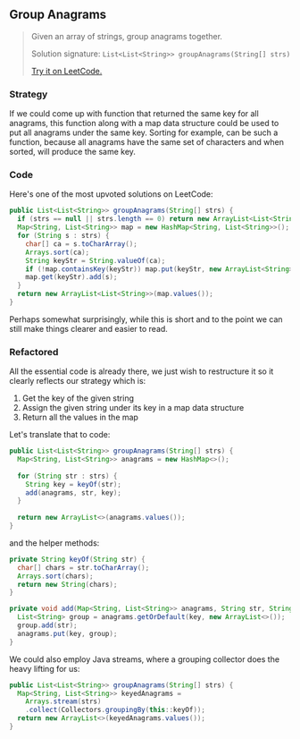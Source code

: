 ## Group Anagrams

> Given an array of strings, group anagrams together.
>
> Solution signature: `List<List<String>> groupAnagrams(String[] strs)`
>
> [Try it on LeetCode.](https://leetcode.com/explore/interview/card/top-interview-questions-medium/103/array-and-strings/778/)



### Strategy

If we could come up with function that returned the same key for all anagrams, this function along with a  map data structure could be used to put all anagrams under the same key. Sorting for example, can be such a function, because all anagrams have the same set of characters and when sorted, will produce the same key.



### Code

Here's one of the most upvoted solutions on LeetCode:

```java
public List<List<String>> groupAnagrams(String[] strs) {
  if (strs == null || strs.length == 0) return new ArrayList<List<String>>();
  Map<String, List<String>> map = new HashMap<String, List<String>>();
  for (String s : strs) {
    char[] ca = s.toCharArray();
    Arrays.sort(ca);
    String keyStr = String.valueOf(ca);
    if (!map.containsKey(keyStr)) map.put(keyStr, new ArrayList<String>());
    map.get(keyStr).add(s);
  }
  return new ArrayList<List<String>>(map.values());
}
```

Perhaps somewhat surprisingly, while this is short and to the point we can still make things clearer and easier to read.



### Refactored

All the essential code is already there, we just wish to restructure it so it clearly reflects our strategy which is:

1. Get the key of the given string
2. Assign the given string under its key in a map data structure
3. Return all the values in the map

Let's translate that to code:

```java
public List<List<String>> groupAnagrams(String[] strs) {
  Map<String, List<String>> anagrams = new HashMap<>();
  
  for (String str : strs) {
    String key = keyOf(str);
    add(anagrams, str, key);
  }
  
  return new ArrayList<>(anagrams.values());
}
```

and the helper methods:

```java
private String keyOf(String str) {
  char[] chars = str.toCharArray();
  Arrays.sort(chars);
  return new String(chars);
}

private void add(Map<String, List<String>> anagrams, String str, String key) {
  List<String> group = anagrams.getOrDefault(key, new ArrayList<>());
  group.add(str);
  anagrams.put(key, group);
}
```

We could also employ Java streams, where a grouping collector does the heavy lifting for us:

```java
public List<List<String>> groupAnagrams(String[] strs) {
  Map<String, List<String>> keyedAnagrams =
    Arrays.stream(strs)
    .collect(Collectors.groupingBy(this::keyOf));
  return new ArrayList<>(keyedAnagrams.values());
}
```